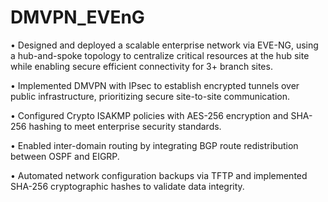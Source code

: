 # DMVPN_EVEnG

• Designed and deployed a scalable enterprise network via EVE-NG, using a hub-and-spoke topology to centralize critical resources at the hub site while enabling secure efficient connectivity for 3+ branch sites.

• Implemented DMVPN with IPsec to establish encrypted tunnels over public infrastructure, prioritizing secure site-to-site communication. 

• Configured Crypto ISAKMP policies with AES-256 encryption and SHA-256 hashing to meet enterprise security standards. 

• Enabled inter-domain routing by integrating BGP route redistribution between OSPF and EIGRP.

• Automated network configuration backups via TFTP and implemented SHA-256 cryptographic hashes to validate data integrity.
